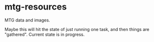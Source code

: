 # mtg-resources
MTG data and images.

Maybe this will hit the state of just running one task, and then things are "gathered". Current state is in progress.